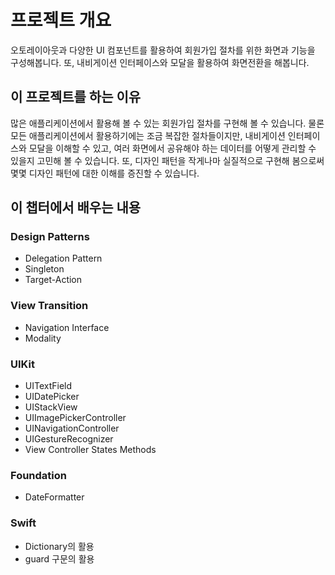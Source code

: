 # 프로젝트 개요
오토레이아웃과 다양한 UI 컴포넌트를 활용하여 회원가입 절차를 위한 화면과 기능을 구성해봅니다. 또, 내비게이션 인터페이스와 모달을 활용하여 화면전환을 해봅니다.

## 이 프로젝트를 하는 이유
많은 애플리케이션에서 활용해 볼 수 있는 회원가입 절차를 구현해 볼 수 있습니다. 물론 모든 애플리케이션에서 활용하기에는 조금 복잡한 절차들이지만, 내비게이션 인터페이스와 모달을 이해할 수 있고, 여러 화면에서 공유해야 하는 데이터를 어떻게 관리할 수 있을지 고민해 볼 수 있습니다. 또, 디자인 패턴을 작게나마 실질적으로 구현해 봄으로써 몇몇 디자인 패턴에 대한 이해를 증진할 수 있습니다.


## 이 챕터에서 배우는 내용
### Design Patterns
- Delegation Pattern
- Singleton
- Target-Action
### View Transition
- Navigation Interface
- Modality
### UIKit
- UITextField
- UIDatePicker
- UIStackView
- UIImagePickerController
- UINavigationController
- UIGestureRecognizer
- View Controller States Methods
### Foundation
- DateFormatter
### Swift
- Dictionary의 활용
- guard 구문의 활용
